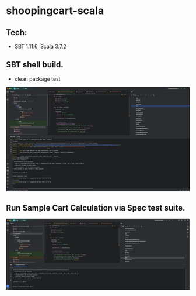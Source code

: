 # shoopingcart-scala

## Tech:
 - SBT 1.11.6, Scala 3.7.2

## SBT shell build.
 - clean package test
 
![sbt-shell-clean-package-test](screenshots/sbt-shell-clean-package-test.png)

## Run Sample Cart Calculation via Spec test suite.
![shopping-cart-sample-spec](screenshots/shopping-cart-sample-spec.png)


